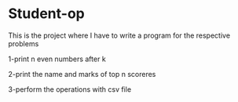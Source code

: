 # Student-op

This is the project where I have to write a program  for the respective problems

1-print n even numbers after k

2-print the name and marks of top n scoreres

3-perform the operations with csv file
